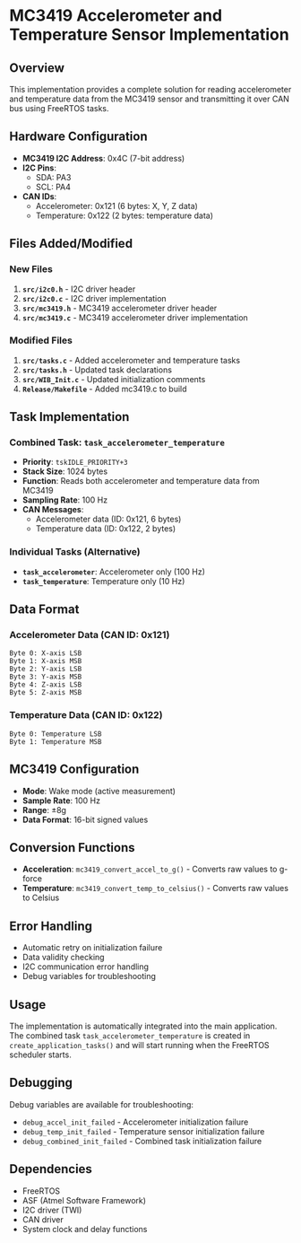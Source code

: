 # MC3419 Accelerometer and Temperature Sensor Implementation

## Overview
This implementation provides a complete solution for reading accelerometer and temperature data from the MC3419 sensor and transmitting it over CAN bus using FreeRTOS tasks.

## Hardware Configuration
- **MC3419 I2C Address**: 0x4C (7-bit address)
- **I2C Pins**: 
  - SDA: PA3
  - SCL: PA4
- **CAN IDs**:
  - Accelerometer: 0x121 (6 bytes: X, Y, Z data)
  - Temperature: 0x122 (2 bytes: temperature data)

## Files Added/Modified

### New Files
1. **`src/i2c0.h`** - I2C driver header
2. **`src/i2c0.c`** - I2C driver implementation
3. **`src/mc3419.h`** - MC3419 accelerometer driver header
4. **`src/mc3419.c`** - MC3419 accelerometer driver implementation

### Modified Files
1. **`src/tasks.c`** - Added accelerometer and temperature tasks
2. **`src/tasks.h`** - Updated task declarations
3. **`src/WIB_Init.c`** - Updated initialization comments
4. **`Release/Makefile`** - Added mc3419.c to build

## Task Implementation

### Combined Task: `task_accelerometer_temperature`
- **Priority**: `tskIDLE_PRIORITY+3`
- **Stack Size**: 1024 bytes
- **Function**: Reads both accelerometer and temperature data from MC3419
- **Sampling Rate**: 100 Hz
- **CAN Messages**:
  - Accelerometer data (ID: 0x121, 6 bytes)
  - Temperature data (ID: 0x122, 2 bytes)

### Individual Tasks (Alternative)
- **`task_accelerometer`**: Accelerometer only (100 Hz)
- **`task_temperature`**: Temperature only (10 Hz)

## Data Format

### Accelerometer Data (CAN ID: 0x121)
```
Byte 0: X-axis LSB
Byte 1: X-axis MSB
Byte 2: Y-axis LSB
Byte 3: Y-axis MSB
Byte 4: Z-axis LSB
Byte 5: Z-axis MSB
```

### Temperature Data (CAN ID: 0x122)
```
Byte 0: Temperature LSB
Byte 1: Temperature MSB
```

## MC3419 Configuration
- **Mode**: Wake mode (active measurement)
- **Sample Rate**: 100 Hz
- **Range**: ±8g
- **Data Format**: 16-bit signed values

## Conversion Functions
- **Acceleration**: `mc3419_convert_accel_to_g()` - Converts raw values to g-force
- **Temperature**: `mc3419_convert_temp_to_celsius()` - Converts raw values to Celsius

## Error Handling
- Automatic retry on initialization failure
- Data validity checking
- I2C communication error handling
- Debug variables for troubleshooting

## Usage
The implementation is automatically integrated into the main application. The combined task `task_accelerometer_temperature` is created in `create_application_tasks()` and will start running when the FreeRTOS scheduler starts.

## Debugging
Debug variables are available for troubleshooting:
- `debug_accel_init_failed` - Accelerometer initialization failure
- `debug_temp_init_failed` - Temperature sensor initialization failure
- `debug_combined_init_failed` - Combined task initialization failure

## Dependencies
- FreeRTOS
- ASF (Atmel Software Framework)
- I2C driver (TWI)
- CAN driver
- System clock and delay functions
